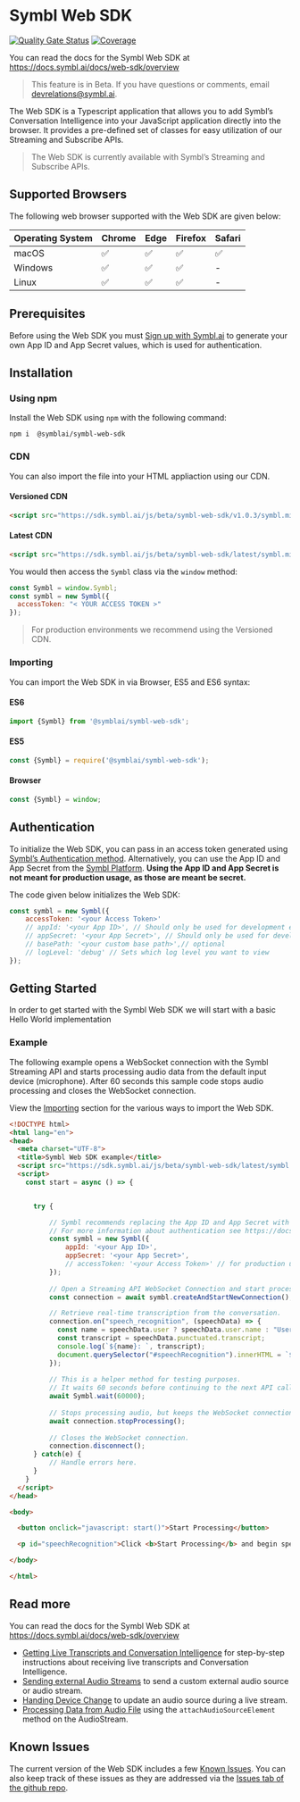 # Symbl Web SDK

[![Quality Gate Status](https://sonarcloud.io/api/project_badges/measure?project=symblai_symbl-web-sdk&metric=alert_status)](https://sonarcloud.io/summary/new_code?id=symblai_symbl-web-sdk) [![Coverage](https://sonarcloud.io/api/project_badges/measure?project=symblai_symbl-web-sdk&metric=coverage)](https://sonarcloud.io/summary/new_code?id=symblai_symbl-web-sdk)

You can read the docs for the Symbl Web SDK at https://docs.symbl.ai/docs/web-sdk/overview

>This feature is in Beta. If you have questions or comments, email [devrelations@symbl.ai](mailto:devrelations@symbl.ai).


The Web SDK is a Typescript application that allows you to add Symbl’s Conversation Intelligence into your JavaScript application directly into the browser. It provides a pre-defined set of classes for easy utilization of our Streaming and Subscribe APIs.

>The Web SDK is currently available with Symbl’s Streaming and Subscribe APIs.

## Supported Browsers
The following web browser supported with the Web SDK are given below: 

Operating System | Chrome | Edge | Firefox | Safari |
---------- | ------- | ------- | ------ | ------ |
macOS | ✅ | ✅ | ✅ | ✅ | 
Windows | ✅ | ✅ | ✅ | - |
Linux| ✅ | ✅ | ✅ | - | 


## Prerequisites

Before using the Web SDK you must [Sign up with Symbl.ai](https://platform.symbl.ai) to generate your own App ID and App Secret values, which is used for authentication.

## Installation

### Using npm

Install the Web SDK using `npm` with the following command:

```shell
npm i  @symblai/symbl-web-sdk
```

### CDN

You can also import the file into your HTML appliaction using our CDN.

#### Versioned CDN

```html
<script src="https://sdk.symbl.ai/js/beta/symbl-web-sdk/v1.0.3/symbl.min.js"></script>
```

#### Latest CDN

```html
<script src="https://sdk.symbl.ai/js/beta/symbl-web-sdk/latest/symbl.min.js"></script>
```

You would then access the `Symbl` class via the `window` method:

```js
const Symbl = window.Symbl;
const symbl = new Symbl({
  accessToken: "< YOUR ACCESS TOKEN >"
});
```

>For production environments we recommend using the Versioned CDN.


### Importing

You can import the Web SDK in via Browser, ES5 and ES6 syntax:

#### ES6
```js
import {Symbl} from '@symblai/symbl-web-sdk';
```

#### ES5
```js
const {Symbl} = require('@symblai/symbl-web-sdk');
```

#### Browser

```js
const {Symbl} = window;
```


## Authentication

To initialize the Web SDK, you can pass in an access token generated using [Symbl’s Authentication method](https://docs.symbl.ai/docs/developer-tools/authentication/). Alternatively, you can use the App ID and App Secret from the [Symbl Platform](https://platform.symbl.ai). **Using the App ID and App Secret is not meant for production usage, as those are meant be secret.**


The code given below initializes the Web SDK:

```js
const symbl = new Symbl({
    accessToken: '<your Access Token>'
    // appId: '<your App ID>', // Should only be used for development environment
    // appSecret: '<your App Secret>', // Should only be used for development environment
    // basePath: '<your custom base path>',// optional
    // logLevel: 'debug' // Sets which log level you want to view
});
```

## Getting Started

In order to get started with the Symbl Web SDK we will start with a basic Hello World implementation

### Example

The following example opens a WebSocket connection with the Symbl Streaming API and starts processing audio data from the default input device (microphone). After 60 seconds this sample code stops audio processing and closes the WebSocket connection.

View the [Importing](#importing) section for the various ways to import the Web SDK.

```html
<!DOCTYPE html>
<html lang="en">
<head>
  <meta charset="UTF-8">
  <title>Symbl Web SDK example</title>
  <script src="https://sdk.symbl.ai/js/beta/symbl-web-sdk/latest/symbl.min.js"></script>
  <script>
    const start = async () => {


      try {

          // Symbl recommends replacing the App ID and App Secret with an Access Token for authentication in production applications.
          // For more information about authentication see https://docs.symbl.ai/docs/developer-tools/authentication/.
          const symbl = new Symbl({
              appId: '<your App ID>',
              appSecret: '<your App Secret>',
              // accessToken: '<your Access Token>' // for production use
          });
          
          // Open a Streaming API WebSocket Connection and start processing audio from your input device.
          const connection = await symbl.createAndStartNewConnection();

          // Retrieve real-time transcription from the conversation.
          connection.on("speech_recognition", (speechData) => {
            const name = speechData.user ? speechData.user.name : "User";
            const transcript = speechData.punctuated.transcript;
            console.log(`${name}: `, transcript);
            document.querySelector("#speechRecognition").innerHTML = `${name}: ${transcript}`;
          });
          
          // This is a helper method for testing purposes.
          // It waits 60 seconds before continuing to the next API call.
          await Symbl.wait(60000);
          
          // Stops processing audio, but keeps the WebSocket connection open.
          await connection.stopProcessing();
          
          // Closes the WebSocket connection.
          connection.disconnect();
      } catch(e) {
          // Handle errors here.
      }
    }
  </script>
</head>

<body>

  <button onclick="javascript: start()">Start Processing</button>

  <p id="speechRecognition">Click <b>Start Processing</b> and begin speaking to see transcription. If prompted, allow access to your microphone. <br> <br> If nothing happens, check your <a href="https://platform.symbl.ai/#/home">Symbl App ID and App Secret</a> in this HTML file on lines 16 and 17 respectively.</p>

</body>

</html>
```

## Read more

You can read the docs for the Symbl Web SDK at https://docs.symbl.ai/docs/web-sdk/overview


- [Getting Live Transcripts and Conversation Intelligence](https://docs.symbl.ai/docs/web-sdk/web-sdk-getting-live-transcripts/) for step-by-step instructions about receiving live transcripts and Conversation Intelligence.
- [Sending external Audio Streams](https://docs.symbl.ai/docs/web-sdk/web-sdk-sending-external-audio-streams/) to send a custom external audio source or audio stream.
- [Handing Device Change](https://docs.symbl.ai/docs/web-sdk/code-snippets/handling-device-change/) to update an audio source during a live stream.
- [Processing Data from Audio File](https://docs.symbl.ai/docs/web-sdk/code-snippets/processing-data-from-audio-file/) using the `attachAudioSourceElement` method on the AudioStream.


## Known Issues

The current version of the Web SDK includes a few [Known Issues](https://docs.symbl.ai/docs/changelog/#known-issues). You can also keep track of these issues as they are addressed via the [Issues tab of the github repo](https://github.com/symblai/symbl-web-sdk/issues).
